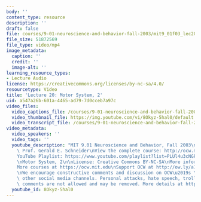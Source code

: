 ```yaml
---
body: ''
content_type: resource
description: ''
draft: false
file: courses/9-01-neuroscience-and-behavior-fall-2003/mit9_01f03_lec20_360p_16_9.mp4
file_size: 51872569
file_type: video/mp4
image_metadata:
  caption: ''
  credit: ''
  image-alt: ''
learning_resource_types:
- Lecture Audio
license: https://creativecommons.org/licenses/by-nc-sa/4.0/
resourcetype: Video
title: 'Lecture 20: Motor System, 2'
uid: a547a26b-601a-4465-ad79-7d0cceb7a97c
video_files:
  video_captions_file: /courses/9-01-neuroscience-and-behavior-fall-2003/1tdBJzmng-Zud_-E1b0RXkIP6Fhu7kFSv_transcript.webvtt
  video_thumbnail_file: https://img.youtube.com/vi/8Okyz-5hal0/default.jpg
  video_transcript_file: /courses/9-01-neuroscience-and-behavior-fall-2003/1tdBJzmng-Zud_-E1b0RXkIP6Fhu7kFSv_transcript.pdf
video_metadata:
  video_speakers: ''
  video_tags: ''
  youtube_description: "MIT 9.01 Neuroscience and Behavior, Fall 2003\nInstructor:\
    \ Prof. Gerald E. Schneider\nView the complete course: http://ocw.mit.edu/courses/brain-and-cognitive-sciences/9-01-neuroscience-and-behavior-fall-2003\n\
    YouTube Playlist: https://www.youtube.com/playlist?list=PLUl4u3cNGP63U7FmbKD9KClb-94dyPJim\n\
    \nMotor System, 2\n\nLicense: Creative Commons BY-NC-SA\nMore information at https://ocw.mit.edu/terms\n\
    More courses at https://ocw.mit.edu\nSupport OCW at http://ow.ly/a1If50zVRlQ\n\
    \nWe encourage constructive comments and discussion on OCW\u2019s YouTube and\
    \ other social media channels. Personal attacks, hate speech, trolling, and inappropriate\
    \ comments are not allowed and may be removed. More details at https://ocw.mit.edu/comments."
  youtube_id: 8Okyz-5hal0
---
```

